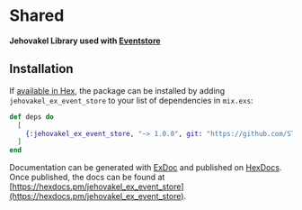 # Shared

**Jehovakel Library used with [Eventstore](https://github.com/commanded/eventstore)**

## Installation

If [available in Hex](https://hex.pm/docs/publish), the package can be installed
by adding `jehovakel_ex_event_store` to your list of dependencies in `mix.exs`:

```elixir
def deps do
  [
    {:jehovakel_ex_event_store, "~> 1.0.0", git: "https://github.com/STUDITEMPS/jehovakel_ex_event_store.git"}
  ]
end
```

Documentation can be generated with [ExDoc](https://github.com/elixir-lang/ex_doc)
and published on [HexDocs](https://hexdocs.pm). Once published, the docs can
be found at [https://hexdocs.pm/jehovakel_ex_event_store](https://hexdocs.pm/jehovakel_ex_event_store).

